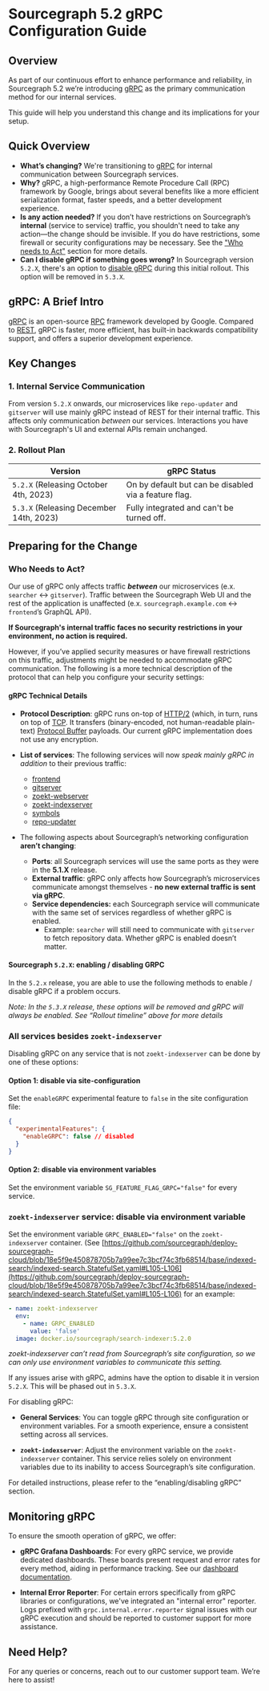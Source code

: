# Sourcegraph 5.2 gRPC Configuration Guide

## Overview

As part of our continuous effort to enhance performance and reliability, in Sourcegraph 5.2 we’re introducing [gRPC](https://grpc.io/)  as the primary communication method for our internal services. 

This guide will help you understand this change and its implications for your setup.

## Quick Overview

- **What’s changing?** We're transitioning to [gRPC](https://grpc.io/) for internal communication between Sourcegraph services.
- **Why?** gRPC, a high-performance Remote Procedure Call (RPC) framework by Google, brings about several benefits like a more efficient serialization format, faster speeds, and a better development experience.
- **Is any action needed?** If you don’t have restrictions on Sourcegraph’s **internal** (service to service) traffic, you shouldn't need to take any action—the change should be invisible. If you do have restrictions, some firewall or security configurations may be necessary. See the ["Who needs to Act"](#who-needs-to-act) section for more details.
- **Can I disable gRPC if something goes wrong?** In Sourcegraph version `5.2.X`, there's an option to [disable gRPC](#sourcegraph-52x-enabling--disabling-grpc) during this initial rollout. This option will be removed in `5.3.X`.

## gRPC: A Brief Intro

[gRPC](https://grpc.io/) is an open-source [RPC](https://en.wikipedia.org/wiki/Remote_procedure_call) framework developed by Google. Compared to [REST](https://en.wikipedia.org/wiki/REST), gRPC is faster, more efficient, has built-in backwards compatibility support, and offers a superior development experience.

## Key Changes

### 1. Internal Service Communication

From version `5.2.X` onwards, our microservices like `repo-updater` and `gitserver` will use mainly gRPC instead of REST for their internal traffic. This affects only communication *between* our services. Interactions you have with Sourcegraph's UI and external APIs remain unchanged.

### 2. Rollout Plan

| Version                         | gRPC Status                                                              |
|---------------------------------|--------------------------------------------------------------------------|
| `5.2.X` (Releasing October 4th, 2023) | On by default but can be disabled via a feature flag.               |
| `5.3.X` (Releasing December 14th, 2023)| Fully integrated and can't be turned off.                             |

## Preparing for the Change

### Who Needs to Act?

Our use of gRPC only affects traffic **_between_** our microservices (e.x. `searcher` ↔ `gitserver`). Traffic between the Sourcegraph Web UI and the rest of the application is unaffected (e.x. `sourcegraph.example.com` ↔ `frontend`’s GraphQL API).

**If Sourcegraph's internal traffic faces no security restrictions in your environment, no action is required.**

However, if you’ve applied security measures or have firewall restrictions on this traffic, adjustments might be needed to accommodate gRPC communication. The following is a more technical description of the protocol that can help you configure your security settings:

#### gRPC Technical Details

- **Protocol Description**: gRPC runs on-top of [HTTP/2](https://en.wikipedia.org/wiki/HTTP/2) (which, in turn, runs on top of [TCP](https://en.wikipedia.org/wiki/Transmission_Control_Protocol). It transfers (binary-encoded, not human-readable plain-text) [Protocol Buffer](https://protobuf.dev/) payloads. Our current gRPC implementation does not use any encryption.

- **List of services**: The following services will now _speak mainly gRPC in addition_ to their previous traffic:
  - [frontend](https://github.com/sourcegraph/deploy-sourcegraph/blob/master/base/frontend/sourcegraph-frontend.Service.yaml)
  - [gitserver](https://github.com/sourcegraph/deploy-sourcegraph-cloud/blob/release/base/gitserver/gitserver.Service.yaml)
  - [zoekt-webserver](https://github.com/sourcegraph/deploy-sourcegraph-cloud/blob/release/base/indexed-search/indexed-search.StatefulSet.yaml)
  - [zoekt-indexserver](https://github.com/sourcegraph/deploy-sourcegraph-cloud/blob/release/base/indexed-search/indexed-search.StatefulSet.yaml)
  - [symbols](https://github.com/sourcegraph/deploy-sourcegraph-cloud/blob/release/base/symbols/symbols.Deployment.yaml)
  - [repo-updater](https://github.com/sourcegraph/deploy-sourcegraph-cloud/blob/release/base/repo-updater/repo-updater.Deployment.yaml)
  
- The following aspects about Sourcegraph’s networking configuration **aren’t changing**:
  - **Ports**: all Sourcegraph services will use the same ports as they were in the **5.1.X** release.
  - **External traffic**: gRPC only affects how Sourcegraph’s microservices communicate amongst themselves - **no new external traffic is sent via gRPC**.
  - **Service dependencies:** each Sourcegraph service will communicate with the same set of services regardless of whether gRPC is enabled.
    - Example: `searcher` will still need to communicate with `gitserver` to fetch repository data. Whether gRPC is enabled doesn’t matter.

#### Sourcegraph `5.2.X`: enabling / disabling GRPC

In the `5.2.x` release, you are able to use the following methods to enable / disable gRPC if a problem occurs.

_Note: In the `5.3.X` release, these options will be removed and gRPC will always be enabled. See “Rollout timeline” above for more details_

### All services besides `zoekt-indexserver`

Disabling gRPC on any service that is not `zoekt-indexserver` can be done by one of these options:

#### Option 1: disable via site-configuration

Set the `enableGRPC` experimental feature to `false` in the site configuration file:

```json
{
  "experimentalFeatures": {
    "enableGRPC": false // disabled
  }
}
```

#### Option 2: disable via environment variables

Set the environment variable `SG_FEATURE_FLAG_GRPC="false"` for every service.

### `zoekt-indexserver` service: disable via environment variable

Set the environment variable `GRPC_ENABLED="false"` on the `zoekt-indexserver` container. (See [https://github.com/sourcegraph/deploy-sourcegraph-cloud/blob/18e5f9e450878705b7a99ee7c3bcf74c3fb68514/base/indexed-search/indexed-search.StatefulSet.yaml#L105-L106](https://github.com/sourcegraph/deploy-sourcegraph-cloud/blob/18e5f9e450878705b7a99ee7c3bcf74c3fb68514/base/indexed-search/indexed-search.StatefulSet.yaml#L105-L106) for an example:

```yaml
- name: zoekt-indexserver
  env:
    - name: GRPC_ENABLED
      value: 'false'
  image: docker.io/sourcegraph/search-indexer:5.2.0
```

_zoekt-indexserver can’t read from Sourcegraph’s site configuration, so we can only use environment variables to communicate this setting._

If any issues arise with gRPC, admins have the option to disable it in version `5.2.X`. This will be phased out in `5.3.X`.

For disabling gRPC:

- **General Services**: You can toggle gRPC through site configuration or environment variables. For a smooth experience, ensure a consistent setting across all services.

- **`zoekt-indexserver`**: Adjust the environment variable on the `zoekt-indexserver` container. This service relies solely on environment variables due to its inability to access Sourcegraph’s site configuration.

For detailed instructions, please refer to the “enabling/disabling gRPC” section.

## Monitoring gRPC

To ensure the smooth operation of gRPC, we offer:

- **gRPC Grafana Dashboards**: For every gRPC service, we provide dedicated dashboards. These boards present request and error rates for every method, aiding in performance tracking. See our [dashboard documentation](../../observability/dashboards.md).

- **Internal Error Reporter**: For certain errors specifically from gRPC libraries or configurations, we've integrated an "internal error" reporter. Logs prefixed with `grpc.internal.error.reporter` signal issues with our gRPC execution and should be reported to customer support for more assistance.

## Need Help?

For any queries or concerns, reach out to our customer support team. We’re here to assist!
